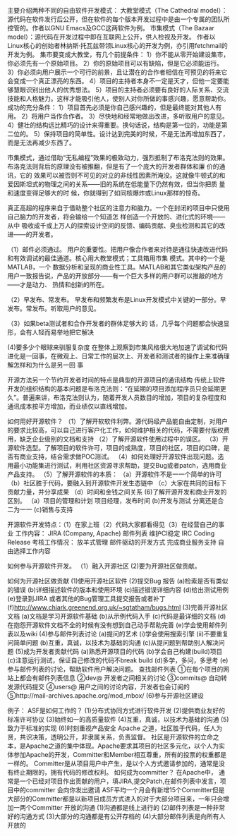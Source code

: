 主要介绍两种不同的自由软件开发模式：
大教堂模式（The Cathedral model）：源代码在软件发行后公开，但在软件的每个版本开发过程中是由一个专属的团队所控管的。作者以GNU Emacs及GCC这两软件为例。
市集模式（The Bazaar model）：源代码在开发过程中即在互联网上公开，供人检视及开发。
作者以Linux核心的创始者林纳斯·托瓦兹带领Linux核心的开发为例，亦引用fetchmail的开发为例。
集市要变成大教堂，有几个前提条件：
1）你不能从零开始建设集市，你必须先有一个原始项目。
2）你的原始项目可以有缺陷，但是它必须能运行。
3）你必须向用户展示一个可行的前景，且让潜在的合作者相信在可预见的将来它会变成一个真正漂亮的东西。
4）项目的主持者本身不一定是天才，但他一定要能够慧眼识别出他人的优秀想法。
5）项目的主持者必须要有良好的人际关系、交流技能和人格魅力。这样才能吸引他人，使别人对你所做的事感兴趣，愿意帮助你。
成功的充分条件：
1）项目首先必须是你自己感兴趣的，但是最终能对其他人有用。
2）将用户当作合作者。
3）尽快地和经常地做出改进，多听取用户的意见。
4）健壮的结构远比精巧的设计来得重要。换句话说，结构是第一位的，功能是第二位的。
5）保持项目的简单性。设计达到完美的时候，不是无法再增加东西了，而是无法再减少东西了。

市集模式，通过借助“无私编程”效果的极致动力，强烈抵制了布洛克法则的效果。布洛克法则背后的原理没有被推翻，但是有了一个庞大的开发者群体和廉 价的通讯，它的
效果可以被否则不可见的对立的非线性因素所淹没。这就像牛顿式的和爱因斯坦式的物理之间的关系——旧的系统在低能量下仍然有效，但当你把质 量和速度变得足够大的时
候，你就得到了如同核爆炸或Linux那样的惊奇。

真正高超的程序来自于借助整个社区的注意力和脑力。一个在封闭的项目中只使用自己脑力的开发者，将会输给一个知道怎 样创造一个开放的、进化式的环境——从中
吸收成千或上万人的探索设计空间的反馈、编码贡献、臭虫检测和其它的改进——的开发者。

（1）邮件必须通过。
用户的重要性。把用户像合作者来对待是通往快速改进代码和有效调试的最佳通道。核心用大教堂模式；工具箱用市集
模式。其中的一个是MATLAB，一个 数据分析和呈现的商业性工具。MATLAB和其它类似架构产品的用户一致报告说，产品的开放部分——有一个巨大多样的用户群可以推敲的地方——才是动力、 热情和创新的所在。

（2）早发布、常发布。
早发布和频繁发布是Linux开发模式中关键的一部分。早发布。常发布。听取用户的意见。

（3）如果beta测试者和合作开发者的群体足够大的
话，几乎每个问题都会快速显形，会有人轻而易举地把它解决

 (4)要多少个眼球来驯服复杂度
在整体上观察到市集风格很大地加速了调试和代码进化是一回事，在微观上、日常工作的层次上、开发者和测试者的操作上来准确理解怎样和为什么是另一回 事

开源方法另一个节约开发者时间的特点是典型的开源项目的通讯结构
传统上软件开发的组织结构的基本问题是布洛克法则：“在延期的项目添加程序员只会延期更久”。普遍来讲，布洛克法则认为，随着开发人员数目的增加，项目的复杂程度和通讯成本按平方增加，而业绩仅以直线增加。



如何用好开源软件？
（1）了解开软软件利弊。源代码级产品能自由定制，对用户的要求比较高，可以自己进行客户化工作，如何维护相关的代码，不需要付版权费用，缺乏企业级别的文档和支持
（2）了解开源软件使用过程中的误区。
（3）开源软件选型。了解项目的软件许可，项目的成熟度，项目的社区，项目的口碑，是否有商业支持，结合需求做POC测试。
（4）如何处理好开源软件出现问题。选用最小功能集进行测试，利用社区资源寻求帮助，提交Bug或者patch，选用商业产品支持。
（5）了解开源软件的本质：
  （a）开源软件不是⼀一个简单的许可
        （b）社区胜于代码，要融入到开源软件开发生态链中
	（c）大家在共同的目标下贡献力量，并分享成果
	（d）时间和金钱之间关系
(6)了解开源开发和商业开发的区别。
	（a）项目的管理和计划
		项目经理，发布时间
	 (b)开发与测试
		分离还是合二为⼀一
	 (c)销售与支持


开源软件开发特点：（1）在家上班（2）代码大家都看得见（3）在经营自己的事业
工作内容：
	JIRA (Company, Apache)
	邮件列表
	维护CI稳定
	IRC
	Coding
	Release
考核工作情况：
	放羊式管理
	邮件驱动的开发方式
	完成商业服务支持
	自由选择工作内容



如何参与开源软件开发。
（1）融入开源社区
 (2)要为开源社区做贡献。 

如何为开源社区做贡献
	(1)使用开源社区软件
	(2)提交Bug 报告
		(a)检索是否有类似的错误
		(b)详细描述软件的版本和使用环境
		(c)描述错误详细内容
		(d)给出测试用例
		(e)登录到JIRA 或者其他的Bug管理工具提交报告或者补丁
		(f)http://www.chiark.greenend.org.uk/~sgtatham/bugs.html
	(3)完善开源社区文档
		(a)文档是学习开源软件基础
		(b)从示例代码入手
		(c)代码是最详细的文档
		(d)在抱怨开源软件文档不全的时候有没有想到自己动手帮助完善
		(e)学会使用邮件列表以及wiki
	(4)参与邮件列表讨论
		(a)提问的艺术
			(i)学会使用搜索引擎
			(ii)不要重复问简单问题
		(b)互重，真诚，以技术为基础的沟通
		(c)从提问题到帮助别人解决问题
	(5)成为开发者贡献代码
		(a)熟悉开源项目的代码
		(b)学会自己构建(build)项目
		(c)注意运行测试，保证自己修改的代码不break build
		(d)多学，多问，多思考
		(e)参与邮件列表的讨论，帮助软件用户解决问题。
			查找邮件列表
			①在每个项目的网站上都会有邮件列表信息
			②dev@ 开发者之间相关的讨论
			③commits@ 自动转发源代码提交
			④users@ 用户之间的讨论内容，开发者也会订阅的
			⑤http://mail-archives.apache.org/mod_mbox/
	(6)参与开源社区建设

例子：
ASF是如何工作的？
(1)分布式协同方式进行软件开发
(2)提供商业友好的标准许可协议
(3)始终如一的高质量软件
(4)互重，真诚，以技术为基础的沟通
(5)致力于标准的实现
(6)时刻重视产品安全
Apache 之道，社区胜于代码，任人为贤，共识决策，透明公开，非隶属关系，负责监督。
社区是开源软件的立命之本，是Apache之道的集中体现。Apache要求其项目的社区多元化，以个人为实体参加Apache的开发，Committer和Member相互尊重，所有的投票的权重都是一样的。
Committer是从项目用户中产生，是以个人方式邀请参加的，通常是没有终止期限的，拥有代码的修改权利。
如何成为committer？
在Apache中， 通常是一个已经对项目作出贡献的用户，填JIRA,提交Patch,在邮件列表中发言，项目中的committer 会向你发出邀请
ASF平均一个月会有新增15个Committer但是大部分的Committer都是以新项目成员方式进入的对于大部分项目来，一年只会增加一两个Committer
开放的沟通
(1)沟通都是线上进行的
(2)邮件列表是一种非常好的沟通方式
(3)大部分的沟通都是有公开存档的
(4)大部分邮件列表是向所有人开放的
